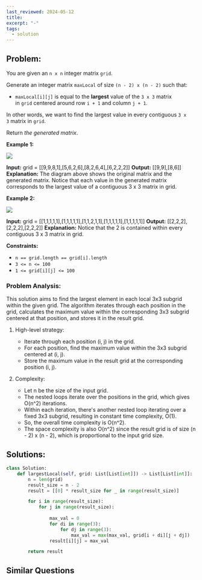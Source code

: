```yaml
---
last_reviewed: 2024-05-12
title: 
excerpt: "-"
tags:
  - solution
---
```

## Problem:
You are given an `n x n` integer matrix `grid`.

Generate an integer matrix `maxLocal` of size `(n - 2) x (n - 2)` such that:

- `maxLocal[i][j]` is equal to the **largest** value of the `3 x 3` matrix in `grid` centered around row `i + 1` and column `j + 1`.

In other words, we want to find the largest value in every contiguous `3 x 3` matrix in `grid`.

Return _the generated matrix_.

**Example 1:**

![](https://assets.leetcode.com/uploads/2022/06/21/ex1.png)

**Input:** grid = [[9,9,8,1],[5,6,2,6],[8,2,6,4],[6,2,2,2]]
**Output:** [[9,9],[8,6]]
**Explanation:** The diagram above shows the original matrix and the generated matrix.
Notice that each value in the generated matrix corresponds to the largest value of a contiguous 3 x 3 matrix in grid.

**Example 2:**

![](https://assets.leetcode.com/uploads/2022/07/02/ex2new2.png)

**Input:** grid = [[1,1,1,1,1],[1,1,1,1,1],[1,1,2,1,1],[1,1,1,1,1],[1,1,1,1,1]]
**Output:** [[2,2,2],[2,2,2],[2,2,2]]
**Explanation:** Notice that the 2 is contained within every contiguous 3 x 3 matrix in grid.

**Constraints:**

- `n == grid.length == grid[i].length`
- `3 <= n <= 100`
- `1 <= grid[i][j] <= 100`

### Problem Analysis:

This solution aims to find the largest element in each local 3x3 subgrid within the given grid. The algorithm iterates through each position in the grid, calculates the maximum value within the corresponding 3x3 subgrid centered at that position, and stores it in the result grid. 

1. High-level strategy:
   - Iterate through each position (i, j) in the grid.
   - For each position, find the maximum value within the 3x3 subgrid centered at (i, j).
   - Store the maximum value in the result grid at the corresponding position (i, j).

2. Complexity:
   - Let n be the size of the input grid.
   - The nested loops iterate over the positions in the grid, which gives O(n^2) iterations.
   - Within each iteration, there's another nested loop iterating over a fixed 3x3 subgrid, resulting in constant time complexity, O(1).
   - So, the overall time complexity is O(n^2).
   - The space complexity is also O(n^2) since the result grid is of size (n - 2) x (n - 2), which is proportional to the input grid size.

## Solutions:

```python
class Solution:
    def largestLocal(self, grid: List[List[int]]) -> List[List[int]]:
        n = len(grid)
        result_size = n - 2 
        result = [[0] * result_size for _ in range(result_size)]

        for i in range(result_size):
            for j in range(result_size):
                
                max_val = 0
                for di in range(3):
                    for dj in range(3):
                        max_val = max(max_val, grid[i + di][j + dj])
                result[i][j] = max_val

        return result
```

## Similar Questions